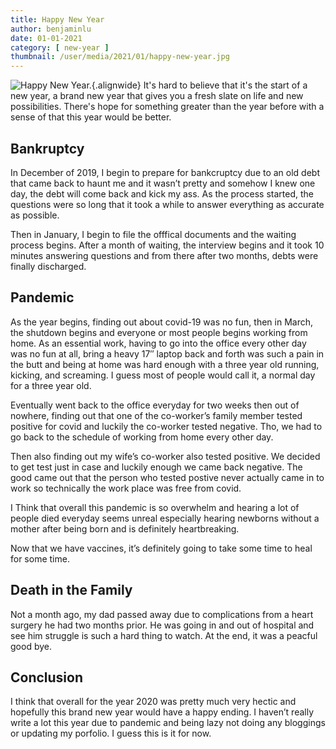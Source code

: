 ```yaml
---
title: Happy New Year
author: benjaminlu
date: 01-01-2021
category: [ new-year ]
thumbnail: /user/media/2021/01/happy-new-year.jpg
---
```

![Happy New Year.](http://benjlu.test/user/media/2021/01/happy-new-year.jpg){.alignwide}
It's hard to believe that it's the start of a new year, a brand new year that gives you a fresh slate on life and new possibilities. There's hope for something greater than the year before with a sense of that this year would be better.

## Bankruptcy
In December of 2019, I begin to prepare for bankcruptcy due to an old debt that came back to haunt me and it wasn’t pretty and somehow I knew one day, the debt will come back and kick my ass. As the process started, the questions were so long that it took a while to answer everything as accurate as possible.

Then in January, I begin to file the offfical documents and the waiting process begins. After a month of waiting, the interview begins and it took 10 minutes answering questions and from there after two months, debts were finally discharged.

## Pandemic
As the year begins, finding out about covid-19 was no fun, then in March, the shutdown begins and everyone or most people begins working from home. As an essential work, having to go into the office every other day was no fun at all, bring a heavy 17″ laptop back and forth was such a pain in the butt and being at home was hard enough with a three year old running, kicking, and screaming. I guess most of people would call it, a normal day for a three year old.

Eventually went back to the office everyday for two weeks then out of nowhere, finding out that one of the co-worker’s family member tested positive for covid and luckily the co-worker tested negative. Tho, we had to go back to the schedule of working from home every other day.

Then also finding out my wife’s co-worker also tested positive. We decided to get test just in case and luckily enough we came back negative. The good came out that the person who tested postive never actually came in to work so technically the work place was free from covid.

I Think that overall this pandemic is so overwhelm and hearing a lot of people died everyday seems unreal especially hearing newborns without a mother after being born and is definitely heartbreaking.

Now that we have vaccines, it’s definitely going to take some time to heal for some time.

## Death in the Family
Not a month ago, my dad passed away due to complications from a heart surgery he had two months prior. He was going in and out of hospital and see him struggle is such a hard thing to watch. At the end, it was a peacful good bye.

## Conclusion
I think that overall for the year 2020 was pretty much very hectic and hopefully this brand new year would have a happy ending. I haven’t really write a lot this year due to pandemic and being lazy not doing any bloggings or updating my porfolio. I guess this is it for now.